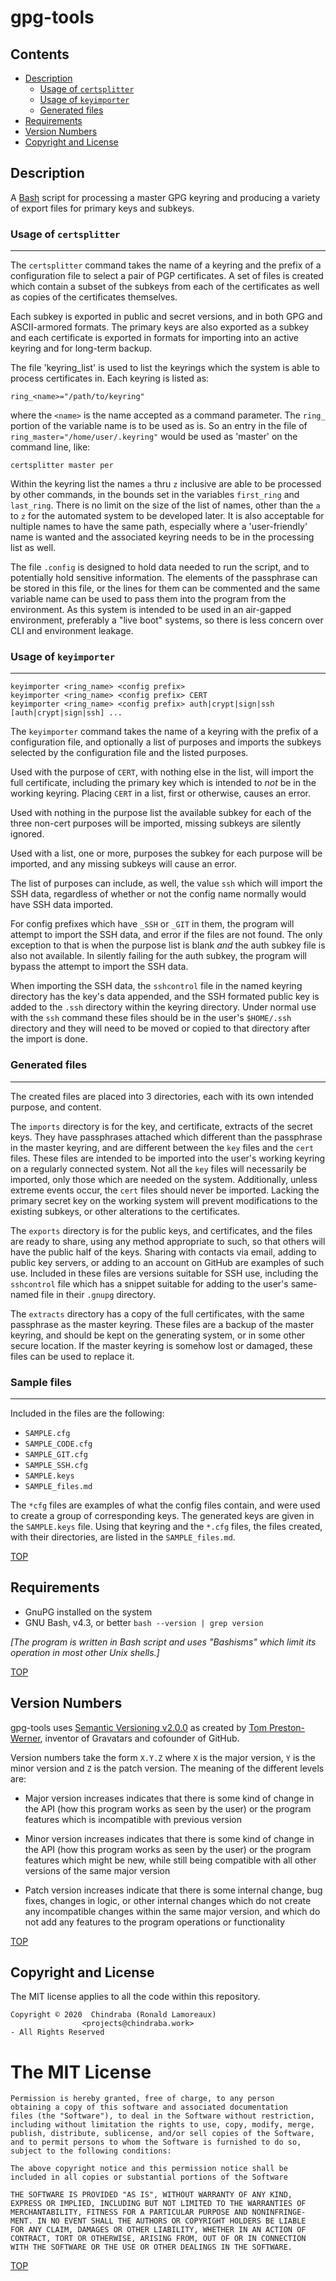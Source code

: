 # gpg-tools

## Contents

- [Description](#description)
  * [Usage of `certsplitter`](#usage-of-certsplitter)
  * [Usage of `keyimporter`](#usage-of-keyimporter)
  * [Generated files](#generated-files)
- [Requirements](#requirements)
- [Version Numbers](#version-numbers)
- [Copyright and License](#copyright-and-license)


## Description

A [Bash][bash] script for processing a master GPG keyring and producing a
variety of export files for primary keys and subkeys.

### Usage of `certsplitter`
---
The `certsplitter` command takes the name of a keyring and the prefix of a configuration file to select a pair of PGP certificates. A set of files is created which contain a subset of the subkeys from each of the certificates as well as copies of the certificates themselves.

Each subkey is exported in public and secret versions, and in both GPG and ASCII-armored formats. The primary keys are also exported as a subkey and each certificate is exported in formats for importing into an active keyring and for long-term backup.

The file 'keyring_list' is used to list the keyrings which the system is able to process certificates in. Each keyring is listed as:

    ring_<name>="/path/to/keyring"

where the `<name>` is the name accepted as a command parameter. The `ring_` portion of the variable name is to be used as is. So an entry in the file of `ring_master="/home/user/.keyring"` would be used as 'master' on the command line, like:

    certsplitter master per

Within the keyring list the names `a` thru `z` inclusive are able to be processed by other commands, in the bounds set in the variables `first_ring` and `last_ring`. There is no limit on the size of the list of names, other than the `a` to `z` for the automated system to be developed later. It is also acceptable for nultiple names to have the same path, especially where a 'user-friendly' name is wanted and the associated keyring needs to be in the processing list as well.

The file `.config` is designed to hold data needed to run the script, and to potentially hold sensitive information. The elements of the passphrase can be stored in this file, or the lines for them can be commented and the same variable name can be used to pass them into the program from the environment. As this system is intended to be used in an air-gapped environment, preferably a "live boot" systems, so there is less concern over CLI and environment leakage.

### Usage of `keyimporter`
---

```
keyimporter <ring_name> <config prefix>
keyimporter <ring_name> <config prefix> CERT
keyimporter <ring_name> <config prefix> auth|crypt|sign|ssh [auth|crypt|sign|ssh] ...
```

The `keyimporter` command takes the name of a keyring with the prefix of a configuration file, and optionally a list of purposes and imports the subkeys selected by the configuration file and the listed purposes.

Used with the purpose of `CERT`, with nothing else in the list, will import the full certificate, including the primary key which is intended to _not_ be in the working keyring. Placing `CERT` in a list, first or otherwise, causes an error.

Used with nothing in the purpose list the available subkey for each of the three non-cert purposes will be imported, missing subkeys are silently ignored.

Used with a list, one or more, purposes the subkey for each purpose will be imported, and any missing subkeys will cause an error.

The list of purposes can include, as well, the value `ssh` which will import the SSH data, regardless of whether or not the config name normally would have SSH data imported.

For config prefixes which have `_SSH` or `_GIT` in them, the program will attempt to import the SSH data, and error if the files are not found. The only exception to that is when the purpose list is blank _and_ the auth subkey file is also not available. In silently failing for the auth subkey, the program will bypass the attempt to import the SSH data.

When importing the SSH data, the `sshcontrol` file in the named keyring directory has the key's data appended, and the SSH formated public key is added to the `.ssh` directory within the keyring directory. Under normal use with the `ssh` command these files should be in the user's `$HOME/.ssh` directory and they will need to be moved or copied to that directory after the import is done.


### Generated files
---
The created files are placed into 3 directories, each with its own intended purpose, and content. 

The `imports` directory is for the key, and certificate, extracts of the secret keys. They have passphrases attached which different than the passphrase in the master keyring, and are different between the `key` files and the `cert` files. These files are intended to be imported into the user's working keyring on a regularly connected system. Not all the `key` files will necessarily be imported, only those which are needed on the system. Additionally, unless extreme events occur, the `cert` files should never be imported. Lacking the primary secret key on the working system will prevent modifications to the existing subkeys, or other alterations to the certificates.

The `exports` directory is for the public keys, and certificates, and the files are ready to share, using any method appropriate to such, so that others will have the public half of the keys. Sharing with contacts via email, adding to public key servers, or adding to an account on GitHub are examples of such use. Included in these files are versions suitable for SSH use, including the `sshcontrol` file which has a snippet suitable for adding to the user's same-named file in their `.gnupg` directory.

The `extracts` directory has a copy of the full certificates, with the same passphrase as the master keyring. These files are a backup of the master keyring, and should be kept on the generating system, or in some other secure location. If the master keyring is somehow lost or damaged, these files can be used to replace it.

### Sample files
---
Included in the files are the following:

-   `SAMPLE.cfg`
-   `SAMPLE_CODE.cfg`
-   `SAMPLE_GIT.cfg`
-   `SAMPLE_SSH.cfg`
-   `SAMPLE.keys`
-   `SAMPLE_files.md`

The `*cfg` files are examples of what the config files contain, and were used to create a group of corresponding keys. The generated keys are given in the `SAMPLE.keys` file. Using that keyring and the `*.cfg` files, the files created, with their directories, are listed in the `SAMPLE_files.md`.

[TOP](#contents)

## Requirements

- GnuPG installed on the system
- GNU Bash, v4.3, or better `bash --version | grep version`

_[The program is written in Bash script and uses "Bashisms" which limit its operation in most other Unix shells.]_

[TOP](#contents)

## Version Numbers

gpg-tools uses [Semantic Versioning v2.0.0][semver] as created by [Tom Preston-Werner][tom], inventor of Gravatars and cofounder of GitHub.

Version numbers take the form `X.Y.Z` where `X` is the major version, `Y` is the minor version and `Z` is the patch version. The meaning of the different levels are:

- Major version increases indicates that there is some kind of change in the API (how this program works as seen by the user) or the program features which is incompatible with previous version

- Minor version increases indicates that there is some kind of change in the API (how this program works as seen by the user) or the program features which might be new, while still being compatible with all other versions of the same major version

- Patch version increases indicate that there is some internal change, bug fixes, changes in logic, or other internal changes which do not create any incompatible changes within the same major version, and which do not add any features to the program operations or functionality

[TOP](#contents)

## Copyright and License

The MIT license applies to all the code within this repository.

    Copyright © 2020  Chindraba (Ronald Lamoreaux)
                    <projects@chindraba.work>
    - All Rights Reserved

# The MIT License
    
    Permission is hereby granted, free of charge, to any person
    obtaining a copy of this software and associated documentation
    files (the "Software"), to deal in the Software without restriction,
    including without limitation the rights to use, copy, modify, merge,
    publish, distribute, sublicense, and/or sell copies of the Software,
    and to permit persons to whom the Software is furnished to do so,
    subject to the following conditions:

    The above copyright notice and this permission notice shall be
    included in all copies or substantial portions of the Software

    THE SOFTWARE IS PROVIDED "AS IS", WITHOUT WARRANTY OF ANY KIND,
    EXPRESS OR IMPLIED, INCLUDING BUT NOT LIMITED TO THE WARRANTIES OF
    MERCHANTABILITY, FITNESS FOR A PARTICULAR PURPOSE AND NONINFRINGE-
    MENT. IN NO EVENT SHALL THE AUTHORS OR COPYRIGHT HOLDERS BE LIABLE
    FOR ANY CLAIM, DAMAGES OR OTHER LIABILITY, WHETHER IN AN ACTION OF
    CONTRACT, TORT OR OTHERWISE, ARISING FROM, OUT OF OR IN CONNECTION
    WITH THE SOFTWARE OR THE USE OR OTHER DEALINGS IN THE SOFTWARE.

[TOP](#contents)


  [bash]: https://www.gnu.org/software/bash/
  [semver]: https://semver.org/spec/v2.0.0.html
  [tom]: http://tom.preston-werner.com/
